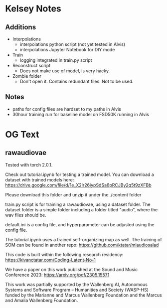# Kelsey Notes

## Additions
- Interpolations
  - interpolations python script (not yet tested in Alvis)
  - interpolations Jupyter Notebook for DIY mode
- Train
  - logging integrated in train.py script
- Reconstruct script
  - Does not make use of model, is very hacky. 
- Zombie folder
  - Don't open it. Contains redundant files. Not to be used. 

## Notes
  - paths for config files are hardset to my paths in Alvis
  - 30hour training run for baseline model on FSD50K running in Alvis

# OG Text

## rawaudiovae

Tested with torch 2.0.1.

Check out tutorial.ipynb for testing a trained model. You can download a dataset with trained models here: 
    https://drive.google.com/file/d/1e_X2Ir26iypSdSa6pRCJBy2q5t9zXFBb

Please download this folder and unzip it under the ./content folder

train.py script is for training a rawaudiovae, using a dataset folder. The dataset folder is a simple folder including a folder titled "audio", where the wav files should be. 

default.ini is a config file, and hyperparameter can be adjusted using the config file. 

The tutorial.ipynb uses a trained self-organizing map as well. The training of SOM can be found in another repo: https://github.com/ktatar/mlaudiosalad

This code is built within the following research residency:
https://kivanctatar.com/Coding-Latent-No-1

We have a paper on this work published at the Sound and Music Conference 2023: https://arxiv.org/pdf/2305.15571

This work was partially supported by the Wallenberg AI, Autonomous Systems and Software Program – Humanities and Society (WASP-HS) funded by the Marianne and Marcus Wallenberg Foundation and the Marcus and Amalia Wallenberg Foundation.
